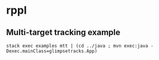 # rppl

## Multi-target tracking example

```
stack exec examples mtt | (cd ../java ; mvn exec:java -Dexec.mainClass=glimpsetracks.App)
```
